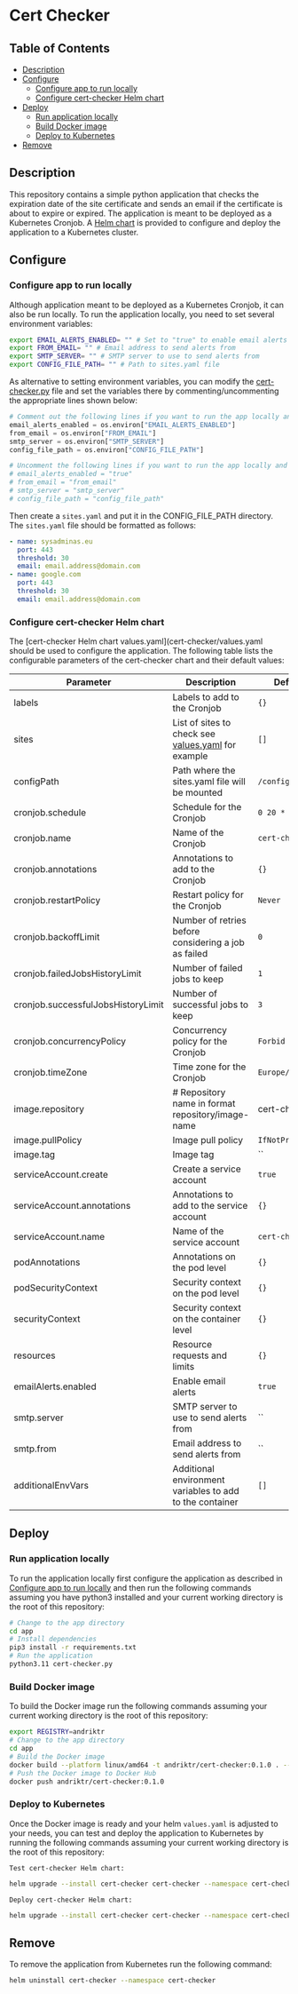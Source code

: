 # Cert Checker

## Table of Contents

- [Description](#description)
- [Configure](#configure)
  - [Configure app to run locally](#configure-app-to-run-locally)
  - [Configure cert-checker Helm chart](#configure-cert-checker-helm-chart)
- [Deploy](#deploy)
  - [Run application locally](#run-application-locally)
  - [Build Docker image](#build-docker-image)
  - [Deploy to Kubernetes](#deploy-to-kubernetes)
- [Remove](#remove)

## Description

This repository contains a simple python application that checks the expiration date of the site certificate and sends an email if the certificate is about to expire or expired. The application is meant to be deployed as a Kubernetes Cronjob. A [Helm chart](cert-checker/) is provided to configure and deploy the application to a Kubernetes cluster.

## Configure

### Configure app to run locally

Although application meant to be deployed as a Kubernetes Cronjob, it can also be run locally. To run the application locally, you need to set several environment variables:

```bash
export EMAIL_ALERTS_ENABLED= "" # Set to "true" to enable email alerts or "false" to disable email alerts
export FROM_EMAIL= "" # Email address to send alerts from
export SMTP_SERVER= "" # SMTP server to use to send alerts from
export CONFIG_FILE_PATH= "" # Path to sites.yaml file
```

As alternative to setting environment variables, you can modify the [cert-checker.py](app/cert-checker.py) file and set the variables there by commenting/uncommenting the appropriate lines shown below:

```python
# Comment out the following lines if you want to run the app locally and uncomment the lines below them if you want to run the app in a container
email_alerts_enabled = os.environ["EMAIL_ALERTS_ENABLED"]
from_email = os.environ["FROM_EMAIL"]
smtp_server = os.environ["SMTP_SERVER"]
config_file_path = os.environ["CONFIG_FILE_PATH"]

# Uncomment the following lines if you want to run the app locally and comment out the lines above them if you want to run the app in a container
# email_alerts_enabled = "true"
# from_email = "from_email"
# smtp_server = "smtp_server"
# config_file_path = "config_file_path"
```

Then create a `sites.yaml` and put it in the CONFIG_FILE_PATH directory. The `sites.yaml` file should be formatted as follows:

```yaml
- name: sysadminas.eu
  port: 443
  threshold: 30
  email: email.address@domain.com
- name: google.com
  port: 443
  threshold: 30
  email: email.address@domain.com
```

### Configure cert-checker Helm chart

The [cert-checker Helm chart values.yaml](cert-checker/values.yaml should be used to configure the application. The following table lists the configurable parameters of the cert-checker chart and their default values:

Parameter | Description | Default
--------- | ----------- | -------
labels | Labels to add to the Cronjob | `{}`
sites | List of sites to check see [values.yaml](cert-checker/values.yaml) for example | `[]`
configPath | Path where the sites.yaml file will be mounted | `/config`
cronjob.schedule | Schedule for the Cronjob | `0 20 * * 6`
cronjob.name | Name of the Cronjob | `cert-checker`
cronjob.annotations | Annotations to add to the Cronjob | `{}`
cronjob.restartPolicy | Restart policy for the Cronjob | `Never`
cronjob.backoffLimit | Number of retries before considering a job as failed | `0`
cronjob.failedJobsHistoryLimit | Number of failed jobs to keep | `1`
cronjob.successfulJobsHistoryLimit | Number of successful jobs to keep | `3`
cronjob.concurrencyPolicy | Concurrency policy for the Cronjob | `Forbid`
cronjob.timeZone | Time zone for the Cronjob | `Europe/Vilnius`
image.repository | # Repository name in format repository/image-name | cert-checker
image.pullPolicy | Image pull policy | `IfNotPresent`
image.tag | Image tag | ``
serviceAccount.create | Create a service account | `true`
serviceAccount.annotations | Annotations to add to the service account | `{}`
serviceAccount.name | Name of the service account | `cert-checker`
podAnnotations | Annotations on the pod level | `{}`
podSecurityContext | Security context on the pod level | `{}`
securityContext | Security context on the container level | `{}`
resources | Resource requests and limits | `{}`
emailAlerts.enabled | Enable email alerts | `true`
smtp.server | SMTP server to use to send alerts from | ``
smtp.from | Email address to send alerts from | ``
additionalEnvVars | Additional environment variables to add to the container | `[]`

## Deploy

### Run application locally

To run the application locally first configure the application as described in [Configure app to run locally](#configure-app-to-run-locally) and then run the following commands assuming you have python3 installed and your current working directory is the root of this repository:

```bash
# Change to the app directory
cd app
# Install dependencies
pip3 install -r requirements.txt
# Run the application
python3.11 cert-checker.py
```

### Build Docker image

To build the Docker image run the following commands assuming your current working directory is the root of this repository:

```bash
export REGISTRY=andriktr
# Change to the app directory
cd app
# Build the Docker image
docker build --platform linux/amd64 -t andriktr/cert-checker:0.1.0 . --no-cache --pull
# Push the Docker image to Docker Hub
docker push andriktr/cert-checker:0.1.0
```

### Deploy to Kubernetes

Once the Docker image is ready and your helm `values.yaml` is adjusted to your needs, you can test and deploy the application to Kubernetes by running the following commands assuming your current working directory is the root of this repository:

`Test cert-checker Helm chart:`

```bash
helm upgrade --install cert-checker cert-checker --namespace cert-checker --create-namespace --values cert-checker/values.yaml --dry-run --debug
```

`Deploy cert-checker Helm chart:`

```bash
helm upgrade --install cert-checker cert-checker --namespace cert-checker --create-namespace --values cert-checker/values.yaml
```

## Remove

To remove the application from Kubernetes run the following command:

```bash
helm uninstall cert-checker --namespace cert-checker
```
